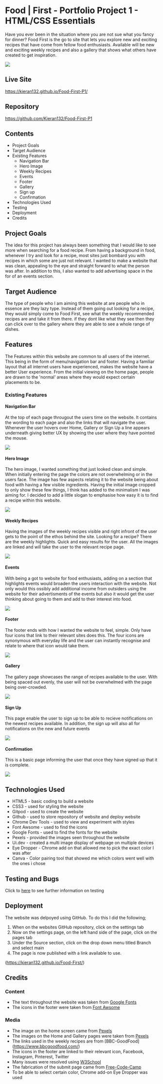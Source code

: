 # Food | First - Portfolio Project 1 - HTML/CSS Essentials

Have you ever been in the situation where you are not sue what you fancy for dinner? Food First is the go to site that lets you explore new and exciting recipes that have come from fellow food enthusiasts. Available will be new and exciting weekly recipes and also a gallery that shows what others have created to get inspiration.

<img src="assets/readme.md-images/Responsive image.png">

## Live Site 
https://kieran132.github.io/Food-First-P1/

## Repository
https://github.com/Kieran132/Food-First-P1

## Contents
- Project Goals
- Target Audience
- Existing Features
    - Navigation Bar
    - Hero Image
    - Weekly Recipes
    - Events
    - Footer
    - Gallery
    - Sign up
    - Confirmation
- Technologies Used
- Testing
- Deployment
- Credits

## Project Goals
The idea for this project has always been something that I would like to see more when searching for a food recipe. From having a background in food, whenever I try and look for a recipe, most sites just bombard you with recipes in which some are just not relevant. I wanted to make a website that was clean, appealing to the eye and straight forward to what the person was after. In addition to this, I also wanted to add advertising space in the for of an events section.

## Target Audience
The type of people who I am aiming this website at are people who in essence are they lazy type. Instead of them going out looking for a recipe, they would simply come to Food First, see what the weekly recommended recipes are and take it from there. if they dont like what they see then they can click over to the gallery where they are able to see a whole range of dishes.

## Features
The Features within this website are common to all users of the internet. This being in the form of menu/navigation bar and footer. Having a familiar layout that all internet users have experienced, makes the website have a better User experience. From the initial viewing on the home page, people are drawn to the 'normal' areas where they would expect certain placements to be.

### Existing Features

#### Navigation Bar
At the top of each page througout the users time on the website. It contains the wording to each page and also the links that will navigate the user. Whenever the user hovers over Home, Gallery or Sign Up a line appears underneath giving better UX by showing the user where they have pointed the mouse.

<img src="assets/readme.md-images/navigation.png">

#### Hero Image
The hero image, I wanted something that just looked clean and simple. When initially entering the page the colors are not overwhelming or in the users face. The image has few aspects relating it to the website being about food with having a few visible ingredients. Having the initial image cropped to only show these few things, I think has added to the minimalism I was aiming for. I decided to add a little slogan to emphasise how easy it is to find a recipe within this website.

<img src="assets/readme.md-images/Hero-image.png">

#### Weekly Recipes
Having the images of the weekly recipes visible and right infront of the user gets to the point of the ethos behind the site. Looking for a recipe? There are the weekly highlights. Quick and easy results for the user. All the images are linked and will take the user to the relevant recipe page.

<img src="assets/readme.md-images/weekly-recipe.png">

#### Events 
With being a got to website for food enthusiasts, adding on a section that highlights events would broaden the users interaction with the website. Not only would this ossibly add additional income from outsiders using the website for their advertisments of the events but also it would get the user thinking about going to them and add to their interest into food.

<img src="assets/readme.md-images/events.png">

#### Footer
The footer ends with how I wanted the website to feel, simple. Only have four icons that link to their relevant sites does this. The four icons are synonymous with everyday life and the user can instantly recognise and relate to where that icon would take them.

<img src="assets/readme.md-images/footer.png">

#### Gallery
The gallery page showcases the range of recipes available to the user. With being spaced out evenly, the user will not be overwhelmed with the page being over-crowded.

<img src="assets/readme.md-images/Gallery.png">

#### Sign Up
This page enable the user to sign up to be able to recieve notifications on the newest recipes available. In addition, the sign up will also all for notifications on the new and future events

<img src="assets/readme.md-images/sign-up.png">

#### Confirmation
This is a basic page informing the user that once they have signed up that it is complete.

<img src="assets/readme.md-images/confirmation.png">

## Technologies Used
- HTML5 - basic coding to build a website
- CSS3 - used for styling the website
- Gitpod - used to create the website
- Github - used to store repository of website and deploy website
- Chrome Dev Tools - used to view and experiment with styles
- Font Awsome - used to find the icons 
- Google Fonts - used to find the fonts for the website
- Pexels - provided the images seen throughout the website
- Ui.dev - created a multi image display of webpage on multiple devices
- Eye Dropper - Chrome add on that allowed me to pick the exact color I was after
- Canva - Color pairing tool that showed me which colors went well with the ones i chose

## Testing and Bugs
Click to [here](TESTING.md) to see further information on testing

## Deployment
The website was delpoyed using GitHub. To do this I did the following;
1. When on the websites GitHub repository, click on the settings tab
2. Now on the settings page, on the left hand side of the page, click on the pages tab
3. Under the Source section, click on the drop down menu titled Branch and select main
4. The page is now published with a link available to use.

(https://kieran132.github.io/Food-First/)

## Credits

### Content
- The text throughout the website was taken from [Google Fonts](https://fonts.google.com/)
- The icons in the footer were taken from [Font Awsome](https://fontawesome.com/)

### Media
- The image on the home screen came from [Pexels](https://www.pexels.com/)
- The images on the Home and Gallery pages were taken from [Pexels](https://www.pexels.com/)
- The links used in the weekly recipes are from [BBC-GoodFood] (https://www.bbcgoodfood.com/)
- The icons in the footer are linked to their relevant icon, Facebook, Instagram, Pinterest, Twitter
- Many issues were resolved using [W3School](https://www.w3schools.com/)
- The fabrication of the submit page came from [Free-Code-Camp](https://www.freecodecamp.org/news/how-to-build-sign-up-form-with-html-and-css/)
- To be able to select certain color, Chrome add-on Eye Dropper was used
